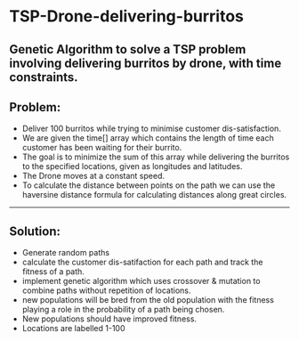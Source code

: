 # TSP-Drone-delivering-burritos
Genetic Algorithm to solve a TSP problem involving delivering burritos by drone, with time constraints.
---
## Problem:

* Deliver 100 burritos while trying to minimise customer dis-satisfaction.
* We are given the time[] array which contains the length of time each customer has been waiting for their burrito.
* The goal is to minimize the sum of this array while delivering the burritos to the specified locations, given as longitudes and latitudes.
* The Drone moves at a constant speed.
* To calculate the distance between points on the path we can use the haversine distance formula for calculating distances along great circles.
---
## Solution:
* Generate random paths
* calculate the customer dis-satifaction for each path and track the fitness of a path.
* implement genetic algorithm which uses crossover & mutation to combine paths without repetition of locations.
* new populations will be bred from the old population with the fitness playing a role in the probability of a path being chosen.
* New populations should have improved fitness.
* Locations are labelled 1-100
